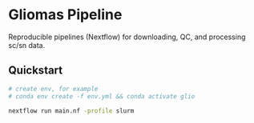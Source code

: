 # Gliomas Pipeline

Reproducible pipelines (Nextflow) for downloading, QC, and processing sc/sn data.

## Quickstart
```bash
# create env, for example
# conda env create -f env.yml && conda activate glio

nextflow run main.nf -profile slurm
